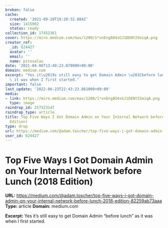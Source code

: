```yaml
---
broken: false
cache:
  created: '2021-09-20T19:28:32.884Z'
  size: 1415902
  status: ready
collection_id: 17452361
cover: https://miro.medium.com/max/1200/1*vnEng8O4sGJ1DENY2SmiqA.png
creator_ref:
  _id: 624427
  avatar: ''
  email: ''
  name: pitosalas
date: '2021-04-06T13:40:23.078000+00:00'
domain: medium.com
excerpt: "Yes it\u2019s still easy to get Domain Admin \u201Cbefore lunch\u201D as\
  \ it was when I first started."
important: false
last_update: '2022-06-23T22:43:23.861000+00:00'
media:
- link: https://miro.medium.com/max/1200/1*vnEng8O4sGJ1DENY2SmiqA.png
  type: image
raindrop_id: 257323147
raindrop_type: article
title: Top Five Ways I Got Domain Admin on Your Internal Network before Lunch (2018
  Edition)
type: drop
url: https://medium.com/@adam.toscher/top-five-ways-i-got-domain-admin-on-your-internal-network-before-lunch-2018-edition-82259ab73aaa
user_id: 624427
---
```


# Top Five Ways I Got Domain Admin on Your Internal Network before Lunch (2018 Edition)

**URL:** https://medium.com/@adam.toscher/top-five-ways-i-got-domain-admin-on-your-internal-network-before-lunch-2018-edition-82259ab73aaa
**Type:** article
**Domain:** medium.com

**Excerpt:** Yes it’s still easy to get Domain Admin “before lunch” as it was when I first started.
